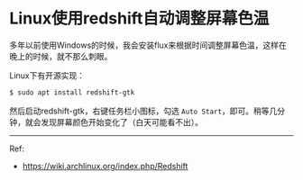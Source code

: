 # Linux使用redshift自动调整屏幕色温

多年以前使用Windows的时候，我会安装flux来根据时间调整屏幕色温，这样在晚上的时候，就不那么刺眼。

Linux下有开源实现：

```bash
$ sudo apt install redshift-gtk
```

然后启动redshift-gtk，右键任务栏小图标，勾选 `Auto Start`，即可。稍等几分钟，就会发现屏幕颜色开始变化了（白天可能看不出）。

---

Ref:

- https://wiki.archlinux.org/index.php/Redshift
